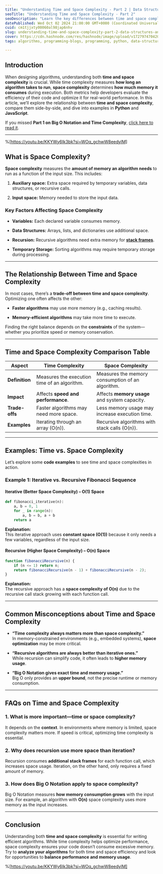 ```yaml
---
title: "Understanding Time and Space Complexity - Part 2 | Data Structures and Algorithms"
seoTitle: "Understanding Time and Space Complexity - Part 2"
seoDescription: "Learn the key differences between time and space complexity, explore practical examples, and understand how to balance algorithm performance and memory"
datePublished: Wed Oct 02 2024 21:00:00 GMT+0000 (Coordinated Universal Time)
cuid: cm1tjjxty00060al98jap6nhv
slug: understanding-time-and-space-complexity-part-2-data-structures-and-algorithms
cover: https://cdn.hashnode.com/res/hashnode/image/upload/v1727974704207/4ac18244-5bf0-4ddd-8362-36cf42be4666.png
tags: algorithms, programming-blogs, programming, python, data-structures

---
```


## Introduction

When designing algorithms, understanding both **time and space complexity** is crucial. While time complexity measures **how long an algorithm takes to run**, **space complexity** determines **how much memory it consumes** during execution. Both metrics help developers evaluate the efficiency of their code and optimize it for real-world performance. In this article, we’ll explore the relationship between **time and space complexity**, compare them side-by-side, and dive into examples in **Python** and **JavaScript**.

If you missed **Part 1 on Big O Notation and Time Complexity**, [click here to read it](https://hojaleaks.com/understanding-time-complexity-big-o-notation-part-1-data-structures-and-algorithms).

---

%[https://youtu.be/KKYWy6Ik3bk?si=WOq_gchwW8eedylM] 

## What is Space Complexity?

**Space complexity** measures the **amount of memory an algorithm needs** to run as a function of the input size. This includes:

1. **Auxiliary space:** Extra space required by temporary variables, data structures, or recursive calls.
    
2. **Input space:** Memory needed to store the input data.
    

### Key Factors Affecting Space Complexity

* **Variables:** Each declared variable consumes memory.
    
* **Data Structures:** Arrays, lists, and dictionaries use additional space.
    
* **Recursion:** Recursive algorithms need extra memory for [**stack frames**](https://en.wikipedia.org/wiki/Call_stack).
    
* **Temporary Storage:** Sorting algorithms may require temporary storage during processing.
    

---

## The Relationship Between Time and Space Complexity

In most cases, there’s a **trade-off between time and space complexity**. Optimizing one often affects the other:

* **Faster algorithms** may use more memory (e.g., caching results).
    
* **Memory-efficient algorithms** may take more time to execute.
    

Finding the right balance depends on the **constraints** of the system—whether you prioritize speed or memory conservation.

---

## Time and Space Complexity Comparison Table

| **Aspect** | **Time Complexity** | **Space Complexity** |
| --- | --- | --- |
| **Definition** | Measures the execution time of an algorithm. | Measures the memory consumption of an algorithm. |
| **Impact** | Affects **speed and performance**. | Affects **memory usage** and system capacity. |
| **Trade-offs** | Faster algorithms may need more space. | Less memory usage may increase execution time. |
| **Examples** | Iterating through an array (O(n)). | Recursive algorithms with stack calls (O(n)). |

---

## Examples: Time vs. Space Complexity

Let’s explore some **code examples** to see time and space complexities in action.

### Example 1: Iterative vs. Recursive Fibonacci Sequence

#### Iterative (Better Space Complexity) – O(1) Space

```python
def fibonacci_iterative(n):
    a, b = 0, 1
    for _ in range(n):
        a, b = b, a + b
    return a
```

**Explanation:**  
This iterative approach uses **constant space (O(1))** because it only needs a few variables, regardless of the input size.

#### Recursive (Higher Space Complexity) – O(n) Space

```javascript
function fibonacciRecursive(n) {
    if (n <= 1) return n;
    return fibonacciRecursive(n - 1) + fibonacciRecursive(n - 2);
}
```

**Explanation:**  
The recursive approach has a **space complexity of O(n)** due to the recursive call stack growing with each function call.

---

## Common Misconceptions about Time and Space Complexity

* **“Time complexity always matters more than space complexity.”**  
    In memory-constrained environments (e.g., embedded systems), **space optimization** may be more critical.
    
* **“Recursive algorithms are always better than iterative ones.”**  
    While recursion can simplify code, it often leads to **higher memory usage**.
    
* **“Big O Notation gives exact time and memory usage.”**  
    Big O only provides an **upper bound**, not the precise runtime or memory consumption.
    

---

## FAQs on Time and Space Complexity

### 1\. What is more important—time or space complexity?

It depends on the **context**. In environments where memory is limited, space complexity matters more. If speed is critical, optimizing time complexity is essential.

### 2\. Why does recursion use more space than iteration?

Recursion consumes **additional stack frames** for each function call, which increases space usage. Iteration, on the other hand, only requires a fixed amount of memory.

### 3\. How does Big O Notation apply to space complexity?

Big O Notation measures **how memory consumption grows** with the input size. For example, an algorithm with **O(n)** space complexity uses more memory as the input increases.

---

## Conclusion

Understanding both **time and space complexity** is essential for writing efficient algorithms. While time complexity helps optimize performance, space complexity ensures your code doesn’t consume excessive memory. Try to **analyze your algorithms** for both time and space efficiency and look for opportunities to **balance performance and memory usage**.

%[https://youtu.be/KKYWy6Ik3bk?si=WOq_gchwW8eedylM]